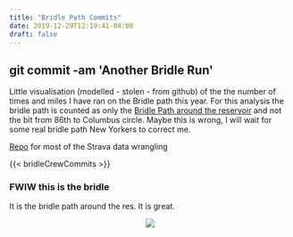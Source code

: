 ```yaml
---
title: "Bridle Path Commits"
date: 2019-12-29T12:19:41-04:00
draft: false
---
```


## git commit -am 'Another Bridle Run'
Little visualisation (modelled - stolen - from github) of the the number of times and miles I have ran on the Bridle path this year. For this analysis 
the bridle path is counted as only the [Bridle Path around the reservoir](#fwiw-this-is-the-bridle) and not the bit from 86th to Columbus circle. 
Maybe this is wrong, I will wait for some real bridle path New Yorkers to correct me.

[Repo](https://github.com/eileenbrandley/stravaLaps) for most of the Strava data wrangling

{{< bridleCrewCommits >}}


### FWIW this is the bridle
It is the bridle path around the res. It is great.
<div style="text-align: center">
    <img src="/runningData/images/the-bridle-path.png" />
</div>




